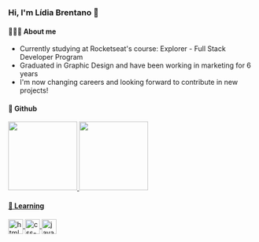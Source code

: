 ### Hi, I'm Lídia Brentano 👋

#### 🙋🏻‍♀️ About me
- Currently studying at Rocketseat's course: Explorer - Full Stack Developer Program
- Graduated in Graphic Design and have been working in marketing for 6 years
- I'm now changing careers and looking forward to contribute in new projects!

#### 🤖 Github
<a href="https://github.com/lidiabrentano">
<img height="140em" src="https://github-readme-stats.vercel.app/api?username=lidiabrentano&show_icons=true&theme=dracula&include_all_commits=true&count_private=true"/> 
<img height="140em" src="https://github-readme-stats.vercel.app/api/top-langs/?username=lidiabrentano&layout=compact&langs_count=16&theme=dracula"/>
 
#### 📖 Learning

  <img align="center" alt="html-symbol" height="30" src="https://cdn.jsdelivr.net/gh/devicons/devicon/icons/html5/html5-original.svg" />
  <img align="center" alt="css-symbol" height="30" src="https://cdn.jsdelivr.net/gh/devicons/devicon/icons/css3/css3-original.svg" />
  <img align="center" alt="javascript-symbol" height="30" src="https://cdn.jsdelivr.net/gh/devicons/devicon/icons/javascript/javascript-original.svg" />
